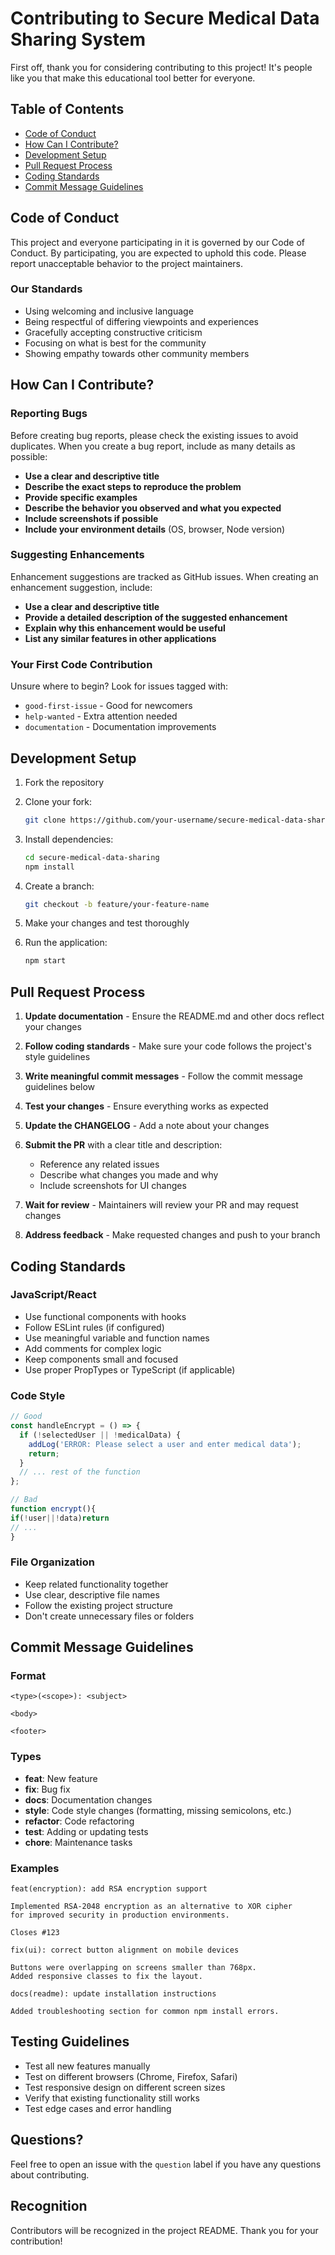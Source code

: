 # Contributing to Secure Medical Data Sharing System

First off, thank you for considering contributing to this project! It's people like you that make this educational tool better for everyone.

## Table of Contents

- [Code of Conduct](#code-of-conduct)
- [How Can I Contribute?](#how-can-i-contribute)
- [Development Setup](#development-setup)
- [Pull Request Process](#pull-request-process)
- [Coding Standards](#coding-standards)
- [Commit Message Guidelines](#commit-message-guidelines)

## Code of Conduct

This project and everyone participating in it is governed by our Code of Conduct. By participating, you are expected to uphold this code. Please report unacceptable behavior to the project maintainers.

### Our Standards

- Using welcoming and inclusive language
- Being respectful of differing viewpoints and experiences
- Gracefully accepting constructive criticism
- Focusing on what is best for the community
- Showing empathy towards other community members

## How Can I Contribute?

### Reporting Bugs

Before creating bug reports, please check the existing issues to avoid duplicates. When you create a bug report, include as many details as possible:

- **Use a clear and descriptive title**
- **Describe the exact steps to reproduce the problem**
- **Provide specific examples**
- **Describe the behavior you observed and what you expected**
- **Include screenshots if possible**
- **Include your environment details** (OS, browser, Node version)

### Suggesting Enhancements

Enhancement suggestions are tracked as GitHub issues. When creating an enhancement suggestion, include:

- **Use a clear and descriptive title**
- **Provide a detailed description of the suggested enhancement**
- **Explain why this enhancement would be useful**
- **List any similar features in other applications**

### Your First Code Contribution

Unsure where to begin? Look for issues tagged with:
- `good-first-issue` - Good for newcomers
- `help-wanted` - Extra attention needed
- `documentation` - Documentation improvements

## Development Setup

1. Fork the repository
2. Clone your fork:
   ```bash
   git clone https://github.com/your-username/secure-medical-data-sharing.git
   ```

3. Install dependencies:
   ```bash
   cd secure-medical-data-sharing
   npm install
   ```

4. Create a branch:
   ```bash
   git checkout -b feature/your-feature-name
   ```

5. Make your changes and test thoroughly

6. Run the application:
   ```bash
   npm start
   ```

## Pull Request Process

1. **Update documentation** - Ensure the README.md and other docs reflect your changes

2. **Follow coding standards** - Make sure your code follows the project's style guidelines

3. **Write meaningful commit messages** - Follow the commit message guidelines below

4. **Test your changes** - Ensure everything works as expected

5. **Update the CHANGELOG** - Add a note about your changes

6. **Submit the PR** with a clear title and description:
   - Reference any related issues
   - Describe what changes you made and why
   - Include screenshots for UI changes

7. **Wait for review** - Maintainers will review your PR and may request changes

8. **Address feedback** - Make requested changes and push to your branch

## Coding Standards

### JavaScript/React

- Use functional components with hooks
- Follow ESLint rules (if configured)
- Use meaningful variable and function names
- Add comments for complex logic
- Keep components small and focused
- Use proper PropTypes or TypeScript (if applicable)

### Code Style

```javascript
// Good
const handleEncrypt = () => {
  if (!selectedUser || !medicalData) {
    addLog('ERROR: Please select a user and enter medical data');
    return;
  }
  // ... rest of the function
};

// Bad
function encrypt(){
if(!user||!data)return
// ...
}
```

### File Organization

- Keep related functionality together
- Use clear, descriptive file names
- Follow the existing project structure
- Don't create unnecessary files or folders

## Commit Message Guidelines

### Format

```
<type>(<scope>): <subject>

<body>

<footer>
```

### Types

- **feat**: New feature
- **fix**: Bug fix
- **docs**: Documentation changes
- **style**: Code style changes (formatting, missing semicolons, etc.)
- **refactor**: Code refactoring
- **test**: Adding or updating tests
- **chore**: Maintenance tasks

### Examples

```
feat(encryption): add RSA encryption support

Implemented RSA-2048 encryption as an alternative to XOR cipher
for improved security in production environments.

Closes #123
```

```
fix(ui): correct button alignment on mobile devices

Buttons were overlapping on screens smaller than 768px.
Added responsive classes to fix the layout.
```

```
docs(readme): update installation instructions

Added troubleshooting section for common npm install errors.
```

## Testing Guidelines

- Test all new features manually
- Test on different browsers (Chrome, Firefox, Safari)
- Test responsive design on different screen sizes
- Verify that existing functionality still works
- Test edge cases and error handling

## Questions?

Feel free to open an issue with the `question` label if you have any questions about contributing.

## Recognition

Contributors will be recognized in the project README. Thank you for your contribution!

